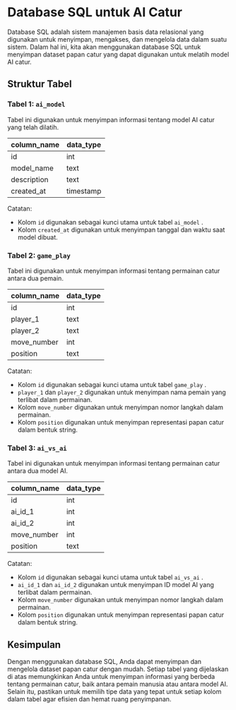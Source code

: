 <h1>Database SQL untuk AI Catur</h1>
    <p>
        Database SQL adalah sistem manajemen basis data relasional yang digunakan untuk menyimpan, mengakses, dan mengelola data dalam suatu sistem. Dalam hal ini, kita akan menggunakan database SQL untuk menyimpan dataset papan catur yang dapat digunakan untuk melatih model AI catur.
    </p>
    <h2>Struktur Tabel</h2>
    <h3>Tabel 1: <code>ai_model</code></h3>
    <p>
        Tabel ini digunakan untuk menyimpan informasi tentang model AI catur yang telah dilatih.
    </p>
    <table>
        <thead>
            <tr>
                <th>column_name</th>
                <th>data_type</th>
            </tr>
        </thead>
    <tbody>
        <tr>
            <td>id</td>
            <td>int</td>
        </tr>
    <tr><td>model_name</td>
    <td>text</td>
    </tr>
    <tr><td>description</td>
    <td>text</td>
    </tr>
    <tr><td>created_at</td>
    <td>timestamp</td>
    </tr>
    </tbody>
    </table>
    <p>Catatan:</p>
    <ul><li>Kolom <code>id</code>
     digunakan sebagai kunci utama untuk tabel <code>ai_model</code>
    .</li>
    <li>Kolom <code>created_at</code>
     digunakan untuk menyimpan tanggal dan waktu saat model dibuat.</li>
    </ul>
    <h3>Tabel 2: <code>game_play</code>
    </h3>
    <p>Tabel ini digunakan untuk menyimpan informasi tentang permainan catur antara dua pemain.</p>
    <table><thead><tr><th>column_name</th>
    <th>data_type</th>
    </tr>
    </thead>
    <tbody><tr><td>id</td>
    <td>int</td>
    </tr>
    <tr><td>player_1</td>
    <td>text</td>
    </tr>
    <tr><td>player_2</td>
    <td>text</td>
    </tr>
    <tr><td>move_number</td>
    <td>int</td>
    </tr>
    <tr><td>position</td>
    <td>text</td>
    </tr>
    </tbody>
    </table>
    <p>Catatan:</p>
    <ul><li>Kolom <code>id</code>
     digunakan sebagai kunci utama untuk tabel <code>game_play</code>
    .</li>
    <li><code>player_1</code>
     dan <code>player_2</code>
     digunakan untuk menyimpan nama pemain yang terlibat dalam permainan.</li>
    <li>Kolom <code>move_number</code>
     digunakan untuk menyimpan nomor langkah dalam permainan.</li>
    <li>Kolom <code>position</code>
     digunakan untuk menyimpan representasi papan catur dalam bentuk string.</li>
    </ul>
    <h3>Tabel 3: <code>ai_vs_ai</code>
    </h3>
    <p>Tabel ini digunakan untuk menyimpan informasi tentang permainan catur antara dua model AI.</p>
    <table><thead><tr><th>column_name</th>
    <th>data_type</th>
    </tr>
    </thead>
    <tbody><tr><td>id</td>
    <td>int</td>
    </tr>
    <tr><td>ai_id_1</td>
    <td>int</td>
    </tr>
    <tr><td>ai_id_2</td>
    <td>int</td>
    </tr>
    <tr><td>move_number</td>
    <td>int</td>
    </tr>
    <tr><td>position</td>
    <td>text</td>
    </tr>
    </tbody>
    </table>
    <p>Catatan:</p>
    <ul><li>Kolom <code>id</code>
     digunakan sebagai kunci utama untuk tabel <code>ai_vs_ai</code>
    .</li>
    <li><code>ai_id_1</code>
     dan <code>ai_id_2</code>
     digunakan untuk menyimpan ID model AI yang terlibat dalam permainan.</li>
    <li>Kolom <code>move_number</code>
     digunakan untuk menyimpan nomor langkah dalam permainan.</li>
    <li>Kolom <code>position</code>
     digunakan untuk menyimpan representasi papan catur dalam bentuk string.</li>
    </ul>
    <h2>Kesimpulan</h2>
    <p>
        Dengan menggunakan database SQL, Anda dapat menyimpan dan mengelola dataset papan catur dengan mudah. Setiap tabel yang dijelaskan di atas memungkinkan Anda untuk menyimpan informasi yang berbeda tentang permainan catur, baik antara pemain manusia atau antara model AI. Selain itu, pastikan untuk memilih tipe data yang tepat untuk setiap kolom dalam tabel agar efisien dan hemat ruang penyimpanan.
    </p>
    </div>
